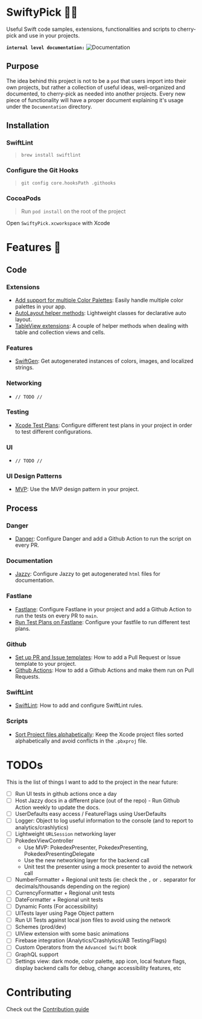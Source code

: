# SwiftyPick 🦅🍒

Useful Swift code samples, extensions, functionalities and scripts to cherry-pick and use in your projects.

**`internal level documentation:`** ![Documentation](https://mdb1.github.io/SwiftyPick/badge.svg)

## Purpose

The idea behind this project is not to be a `pod` that users import into their own projects, but rather a collection of useful ideas, well-organized and documented, to cherry-pick as needed into another projects.
Every new piece of functionality will have a proper document explaining it's usage under the `Documentation` directory.

## Installation

### SwiftLint
 > `brew install swiftlint`
 
### Configure the Git Hooks
 > `git config core.hooksPath .githooks`
 
### CocoaPods
> Run `pod install` on the root of the project

Open `SwiftyPick.xcworkspace` with Xcode

# Features 🚀

## Code

### Extensions

* [Add support for multiple Color Palettes](Documentation/ColorPalette.md): Easily handle multiple color palettes in your app.
* [AutoLayout helper methods](Documentation/AutoLayout.md): Lightweight classes for declarative auto layout.
* [TableView extensions](Documentation/TableViewExtensions.md): A couple of helper methods when dealing with table and collection views and cells.

### Features

* [SwiftGen](Documentation/SwiftGen.md): Get autogenerated instances of colors, images, and localized strings.

### Networking
* `// TODO //`

### Testing
* [Xcode Test Plans](Documentation/TestPlans.md): Configure different test plans in your project in order to test different configurations.

### UI
* `// TODO //`

### UI Design Patterns
* [MVP](Documentation/MVP.md): Use the MVP design pattern in your project.

## Process

### Danger
* [Danger](Documentation/Danger.md): Configure Danger and add a Github Action to run the script on every PR.

### Documentation
* [Jazzy](Documentation/Jazzy.md): Configure Jazzy to get autogenerated `html` files for documentation.

### Fastlane
* [Fastlane](Documentation/Fastlane.md): Configure Fastlane in your project and add a Github Action to run the tests on every PR to `main`.
* [Run Test Plans on Fastlane](Documentation/TestPlans.md): Configure your fastfile to run different test plans.

### Github

* [Set up PR and Issue templates](Documentation/GithubTemplates.md): How to add a Pull Request or Issue template to your project.
* [Github Actions](Documentation/GithubActions.md): How to add a Github Actions and make them run on Pull Requests.

### SwiftLint

* [SwiftLint](Documentation/SwiftLint.md): How to add and configure SwiftLint rules.

### Scripts

* [Sort Project files alphabetically](Documentation/SortProject.md): Keep the Xcode project files sorted alphabetically and avoid conflicts in the `.pbxproj` file.

# TODOs
This is the list of things I want to add to the project in the near future:

- [ ] Run UI tests in github actions once a day
- [ ] Host Jazzy docs in a different place (out of the repo) - Run Github Action weekly to update the docs.
- [ ] UserDefaults easy access / FeatureFlags using UserDefaults
- [ ] Logger: Object to log useful information to the console (and to report to analytics/crashlytics)
- [ ] Lightweight `URLSession` networking layer
- [ ] PokedexViewController
    - Use MVP: PokedexPresenter, PokedexPresenting, PokedexPresentingDelegate
    - Use the new networking layer for the backend call
    - Unit test the presenter using a mock presenter to avoid the network call
- [ ] NumberFormatter + Regional unit tests (ie: check the `,` or `.` separator for decimals/thousands depending on the region)
- [ ] CurrencyFormatter + Regional unit tests
- [ ] DateFormatter + Regional unit tests
- [ ] Dynamic Fonts (For accessibility)
- [ ] UITests layer using Page Object pattern
- [ ] Run UI Tests against local json files to avoid using the network
- [ ] Schemes (prod/dev)
- [ ] UIView extension with some basic animations
- [ ] Firebase integration (Analytics/Crashlytics/AB Testing/Flags)
- [ ] Custom Operators from the `Advanced Swift` book
- [ ] GraphQL support
- [ ] Settings view: dark mode, color palette, app icon, local feature flags, display backend calls for debug, change accessibility features, etc

# Contributing

Check out the [Contribution guide](.github/CONTRIBUTING.md)
